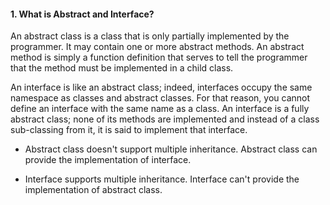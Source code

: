 #### 1. What is Abstract and Interface?

An abstract class is a class that is only partially implemented by the programmer. It may contain one or more abstract methods. 
An abstract method is simply a function definition that serves to tell the programmer that the method must be implemented in a child class.

An interface is like an abstract class; indeed, interfaces occupy the same namespace as classes and abstract classes. For that reason, you cannot define an interface with the same name as a class. An interface is a fully abstract class; none of its methods are implemented and instead of a class sub-classing from it, it is said to implement that interface.

- Abstract class doesn't support multiple inheritance. Abstract class can provide the implementation of interface.

- Interface supports multiple inheritance. Interface can't provide the implementation of abstract class.
